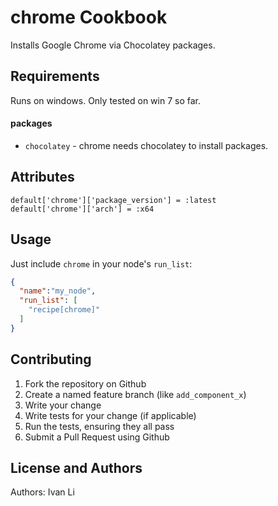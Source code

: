 chrome Cookbook
===============
Installs Google Chrome via Chocolatey packages.

Requirements
------------
Runs on windows. Only tested on win 7 so far.

#### packages
- `chocolatey` - chrome needs chocolatey to install packages.

Attributes
----------
````
default['chrome']['package_version'] = :latest
default['chrome']['arch'] = :x64
````

Usage
-----
Just include `chrome` in your node's `run_list`:

```json
{
  "name":"my_node",
  "run_list": [
    "recipe[chrome]"
  ]
}
```

Contributing
------------
1. Fork the repository on Github
2. Create a named feature branch (like `add_component_x`)
3. Write your change
4. Write tests for your change (if applicable)
5. Run the tests, ensuring they all pass
6. Submit a Pull Request using Github

License and Authors
-------------------
Authors: Ivan Li
